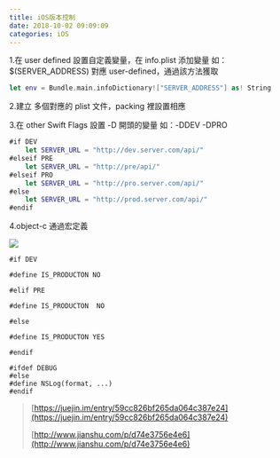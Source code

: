```yaml
---
title: iOS版本控制
date: 2018-10-02 09:09:09
categories: iOS
---
```

1.在 user defined 設置自定義變量，在 info.plist 添加變量 如：$\(SERVER\_ADDRESS\) 對應 user-defined，通過該方法獲取

```swift
let env = Bundle.main.infoDictionary!["SERVER_ADDRESS"] as! String
```

2.建立 多個對應的 plist 文件，packing 裡設置相應

3.在 other Swift Flags 設置 -D 開頭的變量 如：-DDEV -DPRO

```swift
#if DEV
    let SERVER_URL = "http://dev.server.com/api/"
#elseif PRE
    let SERVER_URL = "http://pre/api/"
#elseif PRO
    let SERVER_URL = "http://pro.server.com/api/"
#else
    let SERVER_URL = "http://prod.server.com/api/"
#endif
```

4.object-c 通過宏定義

![](import.png)

```object-c
#if DEV

#define IS_PRODUCTON NO

#elif PRE

#define IS_PRODUCTON  NO

#else

#define IS_PRODUCTON YES

#endif

#ifdef DEBUG
#else
#define NSLog(format, ...)
#endif
```

> [https://juejin.im/entry/59cc826bf265da064c387e24](https://juejin.im/entry/59cc826bf265da064c387e24)
>
> [http://www.jianshu.com/p/d74e3756e4e6](http://www.jianshu.com/p/d74e3756e4e6)



